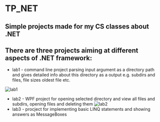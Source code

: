 # TP_NET
## Simple projects made for my CS classes about .NET

## There are three projects aiming at different aspects of .NET framework:
- lab1 - command line project parsing input argument as a directory path and gives detailed info about this directory as a output 
e.g. subdirs and files, file sizes oldest file etc.

![lab1](https://user-images.githubusercontent.com/119694807/234865134-a4f980ec-fca6-4d49-8bf6-058b999afd58.png)
- lab2 - WPF project for opening selected directory and view all files and subdirs, opening files and deleting them
![lab2](https://user-images.githubusercontent.com/119694807/234864824-96be608e-b381-4ef0-8eef-9ad2d7dece85.png)
- lab3 - procject for implementing basic LINQ statements and showing answers as MessageBoxes
